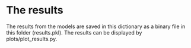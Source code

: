 # The results

The results from the models are saved in this dictionary as a binary file in this folder (results.pkl). The results can be displayed by plots/plot_results.py.